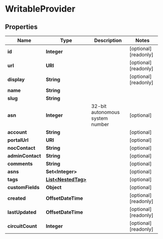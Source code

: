 

# WritableProvider


## Properties

| Name | Type | Description | Notes |
|------------ | ------------- | ------------- | -------------|
|**id** | **Integer** |  |  [optional] [readonly] |
|**url** | **URI** |  |  [optional] [readonly] |
|**display** | **String** |  |  [optional] [readonly] |
|**name** | **String** |  |  |
|**slug** | **String** |  |  |
|**asn** | **Integer** | 32-bit autonomous system number |  [optional] |
|**account** | **String** |  |  [optional] |
|**portalUrl** | **URI** |  |  [optional] |
|**nocContact** | **String** |  |  [optional] |
|**adminContact** | **String** |  |  [optional] |
|**comments** | **String** |  |  [optional] |
|**asns** | **Set&lt;Integer&gt;** |  |  [optional] |
|**tags** | [**List&lt;NestedTag&gt;**](NestedTag.md) |  |  [optional] |
|**customFields** | **Object** |  |  [optional] |
|**created** | **OffsetDateTime** |  |  [optional] [readonly] |
|**lastUpdated** | **OffsetDateTime** |  |  [optional] [readonly] |
|**circuitCount** | **Integer** |  |  [optional] [readonly] |



